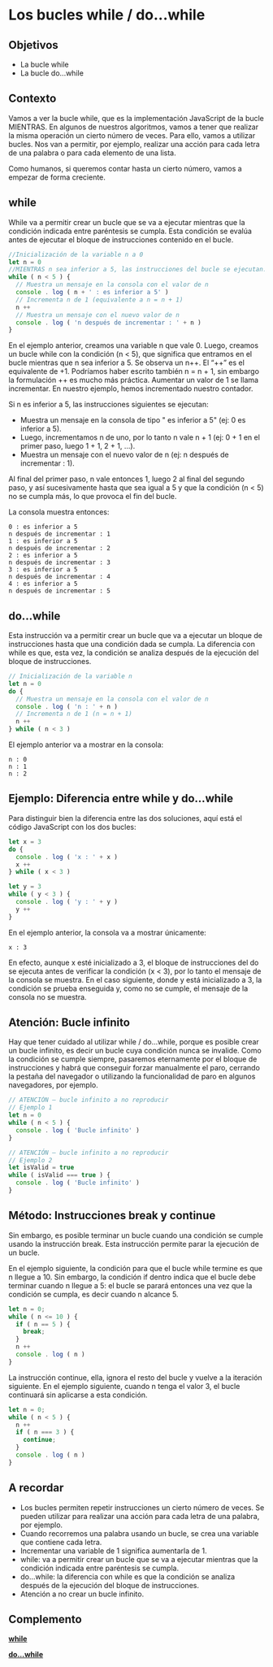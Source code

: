 # Los bucles while / do...while

## Objetivos

- La bucle while
- La bucle do...while

## Contexto

Vamos a ver la bucle while, que es la implementación JavaScript de la bucle MIENTRAS. En algunos de nuestros algoritmos, vamos a tener que realizar la misma operación un cierto número de veces. Para ello, vamos a utilizar bucles. Nos van a permitir, por ejemplo, realizar una acción para cada letra de una palabra o para cada elemento de una lista.

Como humanos, si queremos contar hasta un cierto número, vamos a empezar de forma creciente.

## while

While va a permitir crear un bucle que se va a ejecutar mientras que la condición indicada entre paréntesis se cumpla. Esta condición se evalúa antes de ejecutar el bloque de instrucciones contenido en el bucle.

```javascript
//Inicialización de la variable n a 0
let n = 0
//MIENTRAS n sea inferior a 5, las instrucciones del bucle se ejecutan.
while ( n < 5 ) {
  // Muestra un mensaje en la consola con el valor de n
  console . log ( n + ' : es inferior a 5' )
  // Incrementa n de 1 (equivalente a n = n + 1)
  n ++
  // Muestra un mensaje con el nuevo valor de n
  console . log ( 'n después de incrementar : ' + n )
}
```

En el ejemplo anterior, creamos una variable n que vale 0. Luego, creamos un bucle while con la condición (n < 5), que significa que entramos en el bucle mientras que n sea inferior a 5. Se observa un n++. El “++” es el equivalente de +1. Podríamos haber escrito también n = n + 1, sin embargo la formulación ++ es mucho más práctica. Aumentar un valor de 1 se llama incrementar. En nuestro ejemplo, hemos incrementado nuestro contador.

Si n es inferior a 5, las instrucciones siguientes se ejecutan:

- Muestra un mensaje en la consola de tipo "<valor de n> es inferior a 5" (ej: 0 es inferior a 5).
- Luego, incrementamos n de uno, por lo tanto n vale n + 1 (ej: 0 + 1 en el primer paso, luego 1 + 1, 2 + 1, ...).
- Muestra un mensaje con el nuevo valor de n (ej: n después de incrementar : 1).

Al final del primer paso, n vale entonces 1, luego 2 al final del segundo paso, y así sucesivamente hasta que sea igual a 5 y que la condición (n < 5) no se cumpla más, lo que provoca el fin del bucle.

La consola muestra entonces:

```
0 : es inferior a 5
n después de incrementar : 1
1 : es inferior a 5
n después de incrementar : 2
2 : es inferior a 5
n después de incrementar : 3
3 : es inferior a 5
n después de incrementar : 4
4 : es inferior a 5
n después de incrementar : 5
```

## do...while

Esta instrucción va a permitir crear un bucle que va a ejecutar un bloque de instrucciones hasta que una condición dada se cumpla. La diferencia con while es que, esta vez, la condición se analiza después de la ejecución del bloque de instrucciones.

```javascript
// Inicialización de la variable n
let n = 0
do {
  // Muestra un mensaje en la consola con el valor de n
  console . log ( 'n : ' + n )
  // Incrementa n de 1 (n = n + 1)
  n ++
} while ( n < 3 )
```

El ejemplo anterior va a mostrar en la consola:

```
n : 0
n : 1
n : 2
```

## Ejemplo: Diferencia entre while y do...while

Para distinguir bien la diferencia entre las dos soluciones, aquí está el código JavaScript con los dos bucles:

```javascript
let x = 3
do {
  console . log ( 'x : ' + x )
  x ++
} while ( x < 3 )

let y = 3
while ( y < 3 ) {
  console . log ( 'y : ' + y )
  y ++
}
```

En el ejemplo anterior, la consola va a mostrar únicamente:

```
x : 3
```

En efecto, aunque x esté inicializado a 3, el bloque de instrucciones del do se ejecuta antes de verificar la condición (x < 3), por lo tanto el mensaje de la consola se muestra. En el caso siguiente, donde y está inicializado a 3, la condición se prueba enseguida y, como no se cumple, el mensaje de la consola no se muestra.

## Atención: Bucle infinito

Hay que tener cuidado al utilizar while / do...while, porque es posible crear un bucle infinito, es decir un bucle cuya condición nunca se invalide. Como la condición se cumple siempre, pasaremos eternamente por el bloque de instrucciones y habrá que conseguir forzar manualmente el paro, cerrando la pestaña del navegador o utilizando la funcionalidad de paro en algunos navegadores, por ejemplo.

```javascript
// ATENCIÓN – bucle infinito a no reproducir
// Ejemplo 1
let n = 0
while ( n < 5 ) {
  console . log ( 'Bucle infinito' )
}

// ATENCIÓN – bucle infinito a no reproducir
// Ejemplo 2
let isValid = true
while ( isValid === true ) {
  console . log ( 'Bucle infinito' )
}
```

## Método: Instrucciones break y continue

Sin embargo, es posible terminar un bucle cuando una condición se cumple usando la instrucción break. Esta instrucción permite parar la ejecución de un bucle.

En el ejemplo siguiente, la condición para que el bucle while termine es que n llegue a 10. Sin embargo, la condición if dentro indica que el bucle debe terminar cuando n llegue a 5: el bucle se parará entonces una vez que la condición se cumpla, es decir cuando n alcance 5.

```javascript
let n = 0;
while ( n <= 10 ) {
  if ( n == 5 ) {
    break;
  }
  n ++
  console . log ( n )
}
```

La instrucción continue, ella, ignora el resto del bucle y vuelve a la iteración siguiente. En el ejemplo siguiente, cuando n tenga el valor 3, el bucle continuará sin aplicarse a esta condición.

```javascript
let n = 0;
while ( n < 5 ) {
  n ++
  if ( n === 3 ) {
    continue;
  }
  console . log ( n )
}
```

## A recordar

- Los bucles permiten repetir instrucciones un cierto número de veces. Se pueden utilizar para realizar una acción para cada letra de una palabra, por ejemplo.
- Cuando recorremos una palabra usando un bucle, se crea una variable que contiene cada letra.
- Incrementar una variable de 1 significa aumentarla de 1.
- while: va a permitir crear un bucle que se va a ejecutar mientras que la condición indicada entre paréntesis se cumpla.
- do...while: la diferencia con while es que la condición se analiza después de la ejecución del bloque de instrucciones.
- Atención a no crear un bucle infinito.

## Complemento

**[while](https://developer.mozilla.org/fr/docs/Web/JavaScript/Reference/Statements/while)**

**[do...while](https://developer.mozilla.org/fr/docs/Web/JavaScript/Reference/Statements/do...while)**